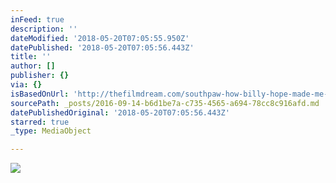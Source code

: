```yaml
---
inFeed: true
description: ''
dateModified: '2018-05-20T07:05:55.950Z'
datePublished: '2018-05-20T07:05:56.443Z'
title: ''
author: []
publisher: {}
via: {}
isBasedOnUrl: 'http://thefilmdream.com/southpaw-how-billy-hope-made-me-cry.html'
sourcePath: _posts/2016-09-14-b6d1be7a-c735-4565-a694-78cc8c916afd.md
datePublishedOriginal: '2018-05-20T07:05:56.443Z'
starred: true
_type: MediaObject

---
```

<article style=""><img src="http://thefilmdream.com/image/106806829_scaled_350x519.jpg" /></article>